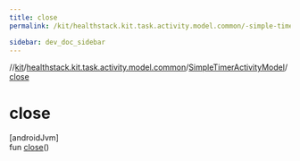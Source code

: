 ```yaml
---
title: close
permalink: /kit/healthstack.kit.task.activity.model.common/-simple-timer-activity-model/close.html

sidebar: dev_doc_sidebar
---
```

//[kit](../../../kit.html)/[healthstack.kit.task.activity.model.common](../index.html)/[SimpleTimerActivityModel](index.html)/[close](close.html)



# close



[androidJvm]\
fun [close](close.html)()





